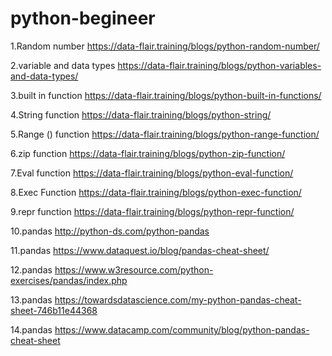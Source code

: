 # python-begineer

1.Random number 
https://data-flair.training/blogs/python-random-number/


2.variable and data types
https://data-flair.training/blogs/python-variables-and-data-types/


3.built in function 
https://data-flair.training/blogs/python-built-in-functions/


4.String function
https://data-flair.training/blogs/python-string/


5.Range () function
https://data-flair.training/blogs/python-range-function/


6.zip function 
https://data-flair.training/blogs/python-zip-function/

7.Eval function
https://data-flair.training/blogs/python-eval-function/


8.Exec Function
https://data-flair.training/blogs/python-exec-function/


9.repr function
https://data-flair.training/blogs/python-repr-function/




10.pandas 
http://python-ds.com/python-pandas


11.pandas https://www.dataquest.io/blog/pandas-cheat-sheet/

12.pandas https://www.w3resource.com/python-exercises/pandas/index.php

13.pandas https://towardsdatascience.com/my-python-pandas-cheat-sheet-746b11e44368

14.pandas https://www.datacamp.com/community/blog/python-pandas-cheat-sheet

